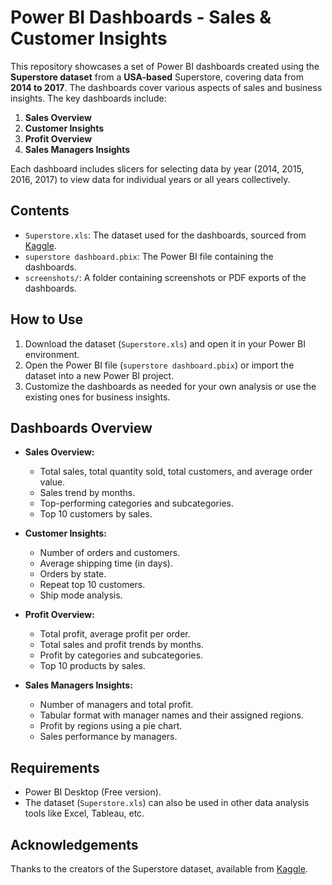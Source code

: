# Power BI Dashboards - Sales & Customer Insights

This repository showcases a set of Power BI dashboards created using the **Superstore dataset** from a **USA-based** Superstore, covering data from **2014 to 2017**. The dashboards cover various aspects of sales and business insights. The key dashboards include:

1. **Sales Overview**
2. **Customer Insights**
3. **Profit Overview**
4. **Sales Managers Insights**

Each dashboard includes slicers for selecting data by year (2014, 2015, 2016, 2017) to view data for individual years or all years collectively.

## Contents
- `Superstore.xls`: The dataset used for the dashboards, sourced from [Kaggle](https://www.kaggle.com/datasets/vivek468/superstore-dataset-final).
- `superstore dashboard.pbix`: The Power BI file containing the dashboards.
- `screenshots/`: A folder containing screenshots or PDF exports of the dashboards.

## How to Use
1. Download the dataset (`Superstore.xls`) and open it in your Power BI environment.
2. Open the Power BI file (`superstore dashboard.pbix`) or import the dataset into a new Power BI project.
3. Customize the dashboards as needed for your own analysis or use the existing ones for business insights.

## Dashboards Overview
- **Sales Overview:** 
  - Total sales, total quantity sold, total customers, and average order value.
  - Sales trend by months.
  - Top-performing categories and subcategories.
  - Top 10 customers by sales.

- **Customer Insights:** 
  - Number of orders and customers.
  - Average shipping time (in days).
  - Orders by state.
  - Repeat top 10 customers.
  - Ship mode analysis.

- **Profit Overview:** 
  - Total profit, average profit per order.
  - Total sales and profit trends by months.
  - Profit by categories and subcategories.
  - Top 10 products by sales.

- **Sales Managers Insights:** 
  - Number of managers and total profit.
  - Tabular format with manager names and their assigned regions.
  - Profit by regions using a pie chart.
  - Sales performance by managers.

## Requirements
- Power BI Desktop (Free version).
- The dataset (`Superstore.xls`) can also be used in other data analysis tools like Excel, Tableau, etc.

## Acknowledgements
Thanks to the creators of the Superstore dataset, available from [Kaggle](https://www.kaggle.com/datasets/vivek468/superstore-dataset-final).
